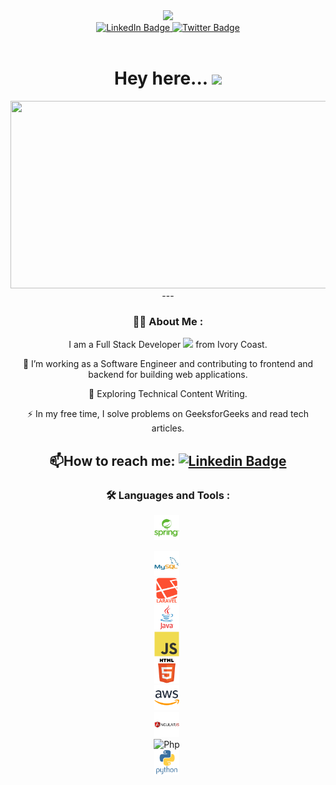 <div id="header" align="center">
  <img src="https://media.giphy.com/media/M9gbBd9nbDrOTu1Mqx/giphy.gif" width="100"/>
  <div id="badges">
  <a href="https://www.linkedin.com/in/souleymane-tonde-6123a8277/">
    <img src="https://img.shields.io/badge/LinkedIn-blue?style=for-the-badge&logo=linkedin&logoColor=white" alt="LinkedIn Badge"/>
  </a>
  <a href="https://twitter.com/IneSerge">
    <img src="https://img.shields.io/badge/Twitter-black?style=for-the-badge&logo=twitter&logoColor=white" alt="Twitter Badge"/>
  </a>
</div>
<img src="https://komarev.com/ghpvc/?username=ZHKING13&style=flat-square&color=blue" alt=""/>
  <h1>
  Hey here...
  <img src="https://media.giphy.com/media/hvRJCLFzcasrR4ia7z/giphy.gif" width="30px"/>
</h1>
  <div align="center">
  <img src="https://media.giphy.com/media/dWesBcTLavkZuG35MI/giphy.gif" width="600" height="300"/>
</div>
---

### :woman_technologist: About Me :
I am a Full Stack Developer <img src="https://media.giphy.com/media/WUlplcMpOCEmTGBtBW/giphy.gif" width="30"> from Ivory Coast.

 :telescope: I’m working as a Software Engineer and contributing to frontend and backend for building web applications.

 :seedling: Exploring Technical Content Writing.

 :zap: In my free time, I solve problems on GeeksforGeeks and read tech articles.

 :mailbox:How to reach me: [![Linkedin Badge](https://img.shields.io/badge/-souleymanetonde-blue?style=flat&logo=Linkedin&logoColor=white)](https://www.linkedin.com/in/souleymane-tonde-6123a8277/)
 ---

### :hammer_and_wrench: Languages and Tools :
<div>
   
  <img src="https://github.com/devicons/devicon/blob/master/icons/spring/spring-original-wordmark.svg?short_path=9bc4" title="Spring" alt="Spring" width="40" height="40"/>&nbsp;
</div>
<div>
  <img src="https://github.com/devicons/devicon/blob/master/icons/mysql/mysql-original-wordmark.svg?short_path=9bc4" title="MySQL" alt="MySQL" width="40" height="40"/>&nbsp; 
</div>

<div>
  <img src="https://github.com/devicons/devicon/blob/master/icons/laravel/laravel-plain-wordmark.svg" title="Laravel" alt="Laravel" width="40" height="40"/>&nbsp;

</div>
<div>
  <img src="https://github.com/devicons/devicon/blob/master/icons/java/java-original-wordmark.svg" title="Java" alt="Java" width="40" height="40"/>&nbsp;
</div>

<div>
  <img src="https://github.com/devicons/devicon/blob/master/icons/javascript/javascript-original.svg" title="JavaScript" alt="JavaScript" width="40" height="40"/>&nbsp;
</div>

<div>
  <img src="https://github.com/devicons/devicon/blob/master/icons/html5/html5-original-wordmark.svg"
    title="HTML5" alt="HTML5" width="40" height="40"/>&nbsp;
</div>

<div>
  <img src="https://github.com/devicons/devicon/blob/master/icons/amazonwebservices/amazonwebservices-original-wordmark.svg" title="AWS" alt="AWS" width="40" height="40"/>&nbsp;
</div>

<div>
  <img src="https://github.com/devicons/devicon/blob/master/icons/angularjs/angularjs-original-wordmark.svg"
    title="Angular" alt="Angular" width="40" height="40"/>&nbsp;
</div>


<div>
    <img src="https://github.com/devicons/devicon/blob/master/icons/php/php-original-wordmark.svg"
        title="Php" alt="Php" width="40" height="40" />&nbsp;
</div>

<div>
    <img src="https://github.com/devicons/devicon/blob/master/icons/python/python-original-wordmark.svg"
        title="Python" alt="Python" width="40" height="40" />&nbsp;
</div>
